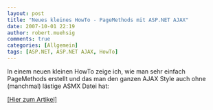 ```yaml
---
layout: post
title: "Neues kleines HowTo - PageMethods mit ASP.NET AJAX"
date: 2007-10-01 22:19
author: robert.muehsig
comments: true
categories: [Allgemein]
tags: [ASP.NET, ASP.NET AJAX, HowTo]
---
```

<p>In einem neuen kleinen HowTo zeige ich, wie man sehr einfach PageMethods erstellt und das man den ganzen AJAX Style auch ohne (manchmal) lästige ASMX Datei hat: </p> <p><a href="http://code-inside.de/blog/artikel/howto-microsoft-aspnet-ajax-pagemethods-webmethoden-aufrufen-ohne-asmx-datein/">[Hier zum Artikel]</a></p>
